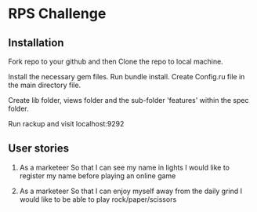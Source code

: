 # RPS Challenge

Installation
-------------


Fork repo to your github and then Clone the repo to local machine.

Install the necessary gem files. Run bundle install. Create Config.ru file in the main directory file.

Create lib folder, views folder and the sub-folder 'features' within the spec folder.

Run rackup and visit localhost:9292

User stories
------------

1) As a marketeer
  So that I can see my name in lights
  I would like to register my name before playing an online game

2) As a marketeer
  So that I can enjoy myself away from the daily grind
  I would like to be able to play rock/paper/scissors
